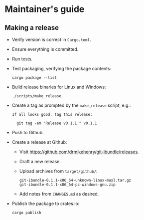 # Maintainer's guide

## Making a release

- Verify version is correct in `Cargo.toml`.

- Ensure everything is committed.

- Run tests.

- Test packaging, verifying the package contents:

      cargo package --list

- Build release binaries for Linux and Windows:

      ./scripts/make_release

- Create a tag as prompted by the `make_release` script, e.g.:

      If all looks good, tag this release:

        git tag -am "Release v0.1.1." v0.1.1

- Push to Github.

- Create a release at Github:

  - Visit <https://github.com/drmikehenry/git-ibundle/releases>.

  - Draft a new release.

  - Upload archives from `target/github/`:

        git-ibundle-0.1.1-x86_64-unknown-linux-musl.tar.gz
        git-ibundle-0.1.1-x86_64-pc-windows-gnu.zip

  - Add notes from `CHANGES.md` as desired.

- Publish the package to crates.io:

      cargo publish
